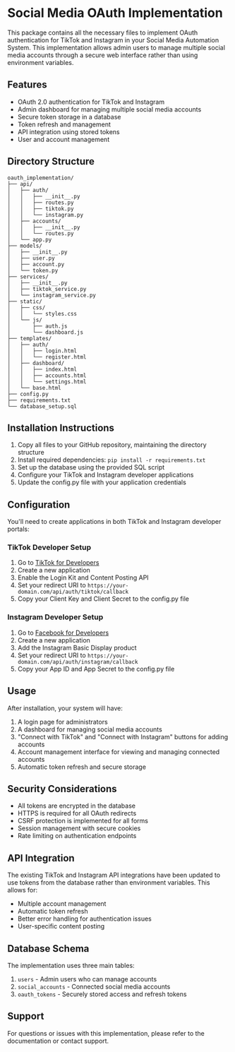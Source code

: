 # Social Media OAuth Implementation

This package contains all the necessary files to implement OAuth authentication for TikTok and Instagram in your Social Media Automation System. This implementation allows admin users to manage multiple social media accounts through a secure web interface rather than using environment variables.

## Features

- OAuth 2.0 authentication for TikTok and Instagram
- Admin dashboard for managing multiple social media accounts
- Secure token storage in a database
- Token refresh and management
- API integration using stored tokens
- User and account management

## Directory Structure

```
oauth_implementation/
├── api/
│   ├── auth/
│   │   ├── __init__.py
│   │   ├── routes.py
│   │   ├── tiktok.py
│   │   └── instagram.py
│   ├── accounts/
│   │   ├── __init__.py
│   │   └── routes.py
│   └── app.py
├── models/
│   ├── __init__.py
│   ├── user.py
│   ├── account.py
│   └── token.py
├── services/
│   ├── __init__.py
│   ├── tiktok_service.py
│   └── instagram_service.py
├── static/
│   ├── css/
│   │   └── styles.css
│   └── js/
│       ├── auth.js
│       └── dashboard.js
├── templates/
│   ├── auth/
│   │   ├── login.html
│   │   └── register.html
│   ├── dashboard/
│   │   ├── index.html
│   │   ├── accounts.html
│   │   └── settings.html
│   └── base.html
├── config.py
├── requirements.txt
└── database_setup.sql
```

## Installation Instructions

1. Copy all files to your GitHub repository, maintaining the directory structure
2. Install required dependencies: `pip install -r requirements.txt`
3. Set up the database using the provided SQL script
4. Configure your TikTok and Instagram developer applications
5. Update the config.py file with your application credentials

## Configuration

You'll need to create applications in both TikTok and Instagram developer portals:

### TikTok Developer Setup

1. Go to [TikTok for Developers](https://developers.tiktok.com/)
2. Create a new application
3. Enable the Login Kit and Content Posting API
4. Set your redirect URI to `https://your-domain.com/api/auth/tiktok/callback`
5. Copy your Client Key and Client Secret to the config.py file

### Instagram Developer Setup

1. Go to [Facebook for Developers](https://developers.facebook.com/)
2. Create a new application
3. Add the Instagram Basic Display product
4. Set your redirect URI to `https://your-domain.com/api/auth/instagram/callback`
5. Copy your App ID and App Secret to the config.py file

## Usage

After installation, your system will have:

1. A login page for administrators
2. A dashboard for managing social media accounts
3. "Connect with TikTok" and "Connect with Instagram" buttons for adding accounts
4. Account management interface for viewing and managing connected accounts
5. Automatic token refresh and secure storage

## Security Considerations

- All tokens are encrypted in the database
- HTTPS is required for all OAuth redirects
- CSRF protection is implemented for all forms
- Session management with secure cookies
- Rate limiting on authentication endpoints

## API Integration

The existing TikTok and Instagram API integrations have been updated to use tokens from the database rather than environment variables. This allows for:

- Multiple account management
- Automatic token refresh
- Better error handling for authentication issues
- User-specific content posting

## Database Schema

The implementation uses three main tables:

1. `users` - Admin users who can manage accounts
2. `social_accounts` - Connected social media accounts
3. `oauth_tokens` - Securely stored access and refresh tokens

## Support

For questions or issues with this implementation, please refer to the documentation or contact support.
